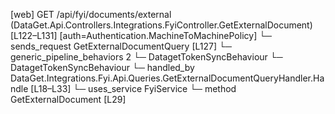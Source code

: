 [web] GET /api/fyi/documents/external  (DataGet.Api.Controllers.Integrations.FyiController.GetExternalDocument)  [L122–L131] [auth=Authentication.MachineToMachinePolicy]
  └─ sends_request GetExternalDocumentQuery [L127]
    └─ generic_pipeline_behaviors 2
      └─ DatagetTokenSyncBehaviour
      └─ DatagetTokenSyncBehaviour
    └─ handled_by DataGet.Integrations.Fyi.Api.Queries.GetExternalDocumentQueryHandler.Handle [L18–L33]
      └─ uses_service FyiService
        └─ method GetExternalDocument [L29]

